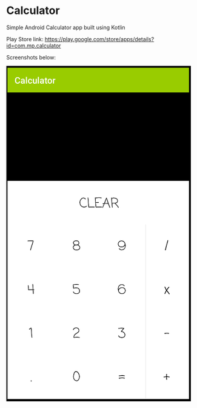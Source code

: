 # Calculator
Simple Android Calculator app built using Kotlin

Play Store link:
https://play.google.com/store/apps/details?id=com.mp.calculator


Screenshots below: 

![1](https://github.com/pandyama/Calculator/blob/master/Capture.PNG)
